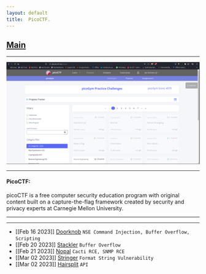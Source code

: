 ```yaml
---
layout: default
title:  PicoCTF.
---
```


<h2 class="menu-header" id="indexhtml"><a href="../../../index.html">Main</a></h2>
<hr>

![image](images/Screenshot_2023-06-09_18-51-37.png)

* * *
<h4 class="menu-header" id="Picoctf">PicoCTF:</h4>
picoCTF is a free computer security education program with original content built on a capture-the-flag framework created by security and privacy experts at Carnegie Mellon University.
<hr>
<hr>

- [[Feb 16 2023]] [Doorknob](https://markuched13.github.io/posts/echoctf/doorknob.html) `NSE Command Injection, Buffer Overflow, Scripting`
- [[Feb 20 2023]] [Stackler](https://markuched13.github.io/posts/echoctf/stackler.html) `Buffer Overflow`
- [[Feb 21 2023]] [Nopal](https://markuched13.github.io/posts/echoctf/nopal.html) `Cacti RCE, SNMP RCE`
- [[Mar 02 2023]] [Stringer](https://markuched13.github.io/posts/echoctf/stringer.html) `Format String Vulnerability`
- [[Mar 02 2023]] [Hairsplit](https://github.com/markuched13/markuched13.github.io/blob/main/posts/echoctf/hairsplit.md) `API`
